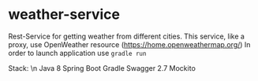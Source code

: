 # weather-service
Rest-Service for getting weather from different cities.
This service, like a proxy, use OpenWeather resource (https://home.openweathermap.org/)
In order to launch application use `gradle run`

Stack:
\n Java 8
Spring Boot
Gradle
Swagger 2.7
Mockito

